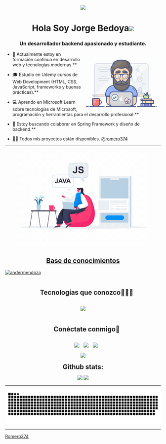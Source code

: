 <p align="center">
  <img style="width:8rem; height:auto" src="https://cdn.dribbble.com/users/1787323/screenshots/10091971/media/d43c019bfeff34be8816481e843ea8c1.png"/>
</p>

<h1 align="center">Hola Soy Jorge Bedoya<img width="30px" src="https://raw.githubusercontent.com/iampavangandhi/iampavangandhi/master/gifs/Hi.gif"></h1>
<h3 font-size="20" align="center">Un desarrollador backend apasionado y estudiante.</h3>

<img align="right" style="width:16rem; height:auto" src="https://raw.githubusercontent.com/Elanza-48/Elanza-48/41a4790484e268102dfdab2b7c59d440d3ffafab/resources/img/geek.gif"/>

- 🌱 Actualmente estoy en formación continua en desarrollo web y tecnologías modernas.**

- 🎓 Estudio en Udemy cursos de Web Development (HTML, CSS, JavaScript, frameworks y buenas prácticas).**

- 💻 Aprendo en Microsoft Learn sobre tecnologías de Microsoft, programación y herramientas para el desarrollo profesional.**

- 👯 Estoy buscando colaborar en Spring Framework y diseño de backend.**

- 👨‍💻 Todos mis proyectos están disponibles. [@romero374](https://github.com/romero374)

---

<p align="center">
  <img style="width:26rem; height:auto" src="https://raw.githubusercontent.com/Elanza-48/Elanza-48/41a4790484e268102dfdab2b7c59d440d3ffafab/resources/img/coders-prog.gif"/>
</p>
<h2 align="center"><u><b>Base de conocimientos</b></u></h2>



<p align="left"> <a href="https://github.com/ryo-ma/github-profile-trophy"><img src="https://github-profile-trophy.vercel.app/?username=romero374&theme=dracula&column=7" alt="andermendoza" /></a> </p>

<!--- trophy (start) -->


</p>        
<!--h1 sin borde inferior -->
<div id="user-content-toc">
  <ul align="center">
    <summary><h2 style="display: inline-block">Tecnologías que conozco👨🏻‍💻</h2></summary>
  </ul>
</div>
<!--tech stack icons-->
<p align="center">
  <a href="https://skillicons.dev/icons?i=git">
    <img src="https://skillicons.dev/icons?i=git,css,discord,docker,github,html,java,js,linux,nginx,mongodb,mysql,nextjs,nodejs,react,vscode,&perline=14"/>
  </a>
</p>

<!-- Connect with me -->
<!--h2 without bottom border-->
<div id="user-content-toc">
  <ul align="center">
    <summary><h2 style="display: inline-block">Conéctate conmigo🤝</h2></summary>
  </ul>
</div>

<!--icons and links-->
<p align="center">

 <div align="center"  class="icons-social" style="margin-left: 10px;">
    <a style="margin-left: 10px;" target="_blank" href="https://github.com/romero374">
		<img src="https://img.icons8.com/doodle/40/000000/github--v1.png"></a>
    <a style="margin-left: 10px;" target="_blank" href="https://www.instagram.com/beedoya_3233/">
		<img src="https://img.icons8.com/doodle/40/000000/instagram-new--v2.png"></a>
	<a style="margin-left: 10px;" target="_blank" href="https://x.com/RomeroYama8562">
		<img src="https://img.icons8.com/doodle/1x/-squared--v2.png" ></a>
</div>

</p>

<!--profile visit count-->
<div align="center">
  
[![](https://visitcount.itsvg.in/api?id=1010nishant&icon=3&color=6)](https://visitcount.itsvg.in)
  
</div>

<div align="center">
<h2 align="center" style="margin: 5px 10px;">Github stats:</h2> 

[![](https://github-readme-stats.vercel.app/api?username=romero374&show_icons=true&theme=tokyonight&hide_border=true&locale=en)](https://github.com/romero374)
[![](https://github-readme-streak-stats.herokuapp.com/?user=romero374&theme=material-palenight)](https://github.com/romero374)
</div>

----

<p align="center">
  <img  src="https://raw.githubusercontent.com/Elanza-48/Elanza-48/main/resources/img/github-contribution-grid-snake.svg"
    alt="example" />
</p>

------
[Romero374](https://github.com/romero374)

